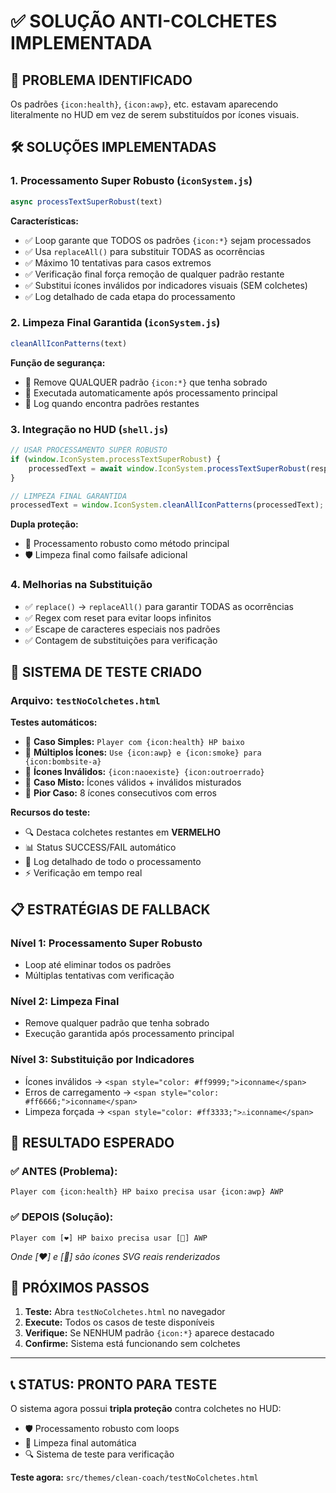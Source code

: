 # ✅ SOLUÇÃO ANTI-COLCHETES IMPLEMENTADA

## 🎯 PROBLEMA IDENTIFICADO
Os padrões `{icon:health}`, `{icon:awp}`, etc. estavam aparecendo literalmente no HUD em vez de serem substituídos por ícones visuais.

## 🛠️ SOLUÇÕES IMPLEMENTADAS

### **1. Processamento Super Robusto** (`iconSystem.js`)
```javascript
async processTextSuperRobust(text)
```

**Características:**
- ✅ Loop garante que TODOS os padrões `{icon:*}` sejam processados
- ✅ Usa `replaceAll()` para substituir TODAS as ocorrências
- ✅ Máximo 10 tentativas para casos extremos
- ✅ Verificação final força remoção de qualquer padrão restante
- ✅ Substitui ícones inválidos por indicadores visuais (SEM colchetes)
- ✅ Log detalhado de cada etapa do processamento

### **2. Limpeza Final Garantida** (`iconSystem.js`)
```javascript
cleanAllIconPatterns(text)
```

**Função de segurança:**
- 🧹 Remove QUALQUER padrão `{icon:*}` que tenha sobrado
- 🧹 Executada automaticamente após processamento principal
- 🧹 Log quando encontra padrões restantes

### **3. Integração no HUD** (`shell.js`)
```javascript
// USAR PROCESSAMENTO SUPER ROBUSTO
if (window.IconSystem.processTextSuperRobust) {
    processedText = await window.IconSystem.processTextSuperRobust(response);
}

// LIMPEZA FINAL GARANTIDA
processedText = window.IconSystem.cleanAllIconPatterns(processedText);
```

**Dupla proteção:**
- 🔄 Processamento robusto como método principal
- 🛡️ Limpeza final como failsafe adicional

### **4. Melhorias na Substituição** 
- ✅ `replace()` → `replaceAll()` para garantir TODAS as ocorrências
- ✅ Regex com reset para evitar loops infinitos
- ✅ Escape de caracteres especiais nos padrões
- ✅ Contagem de substituições para verificação

## 🧪 SISTEMA DE TESTE CRIADO

### **Arquivo:** `testNoColchetes.html`
**Testes automáticos:**
- 🧪 **Caso Simples:** `Player com {icon:health} HP baixo`
- 🧪 **Múltiplos Ícones:** `Use {icon:awp} e {icon:smoke} para {icon:bombsite-a}`
- 🧪 **Ícones Inválidos:** `{icon:naoexiste} {icon:outroerrado}`
- 🧪 **Caso Misto:** Ícones válidos + inválidos misturados
- 🧪 **Pior Caso:** 8 ícones consecutivos com erros

**Recursos do teste:**
- 🔍 Destaca colchetes restantes em **VERMELHO**
- 📊 Status SUCCESS/FAIL automático
- 📝 Log detalhado de todo o processamento
- ⚡ Verificação em tempo real

## 📋 ESTRATÉGIAS DE FALLBACK

### **Nível 1:** Processamento Super Robusto
- Loop até eliminar todos os padrões
- Múltiplas tentativas com verificação

### **Nível 2:** Limpeza Final
- Remove qualquer padrão que tenha sobrado
- Execução garantida após processamento principal

### **Nível 3:** Substituição por Indicadores
- Ícones inválidos → `<span style="color: #ff9999;">iconname</span>`
- Erros de carregamento → `<span style="color: #ff6666;">iconname</span>`
- Limpeza forçada → `<span style="color: #ff3333;">⚠iconname</span>`

## 🎉 RESULTADO ESPERADO

### **✅ ANTES (Problema):**
```
Player com {icon:health} HP baixo precisa usar {icon:awp} AWP
```

### **✅ DEPOIS (Solução):**
```
Player com [❤️] HP baixo precisa usar [🔫] AWP
```
*Onde [❤️] e [🔫] são ícones SVG reais renderizados*

## 🚀 PRÓXIMOS PASSOS

1. **Teste:** Abra `testNoColchetes.html` no navegador
2. **Execute:** Todos os casos de teste disponíveis
3. **Verifique:** Se NENHUM padrão `{icon:*}` aparece destacado
4. **Confirme:** Sistema está funcionando sem colchetes

---

## 📞 STATUS: PRONTO PARA TESTE

O sistema agora possui **tripla proteção** contra colchetes no HUD:
- 🛡️ Processamento robusto com loops
- 🧹 Limpeza final automática  
- 🔍 Sistema de teste para verificação

**Teste agora:** `src/themes/clean-coach/testNoColchetes.html` 